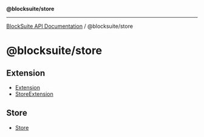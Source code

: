 **@blocksuite/store**

***

[BlockSuite API Documentation](../../README.md) / @blocksuite/store

# @blocksuite/store

## Extension

- [Extension](classes/Extension.md)
- [StoreExtension](classes/StoreExtension.md)

## Store

- [Store](classes/Store.md)
